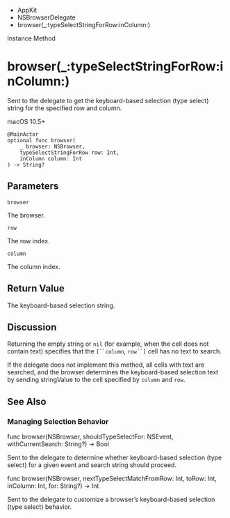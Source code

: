 

- AppKit
- NSBrowserDelegate
-  browser(\_:typeSelectStringForRow:inColumn:) 

Instance Method

# browser(\_:typeSelectStringForRow:inColumn:)

Sent to the delegate to get the keyboard-based selection (type select) string for the specified row and column.

macOS 10.5+

``` source
@MainActor
optional func browser(
    _ browser: NSBrowser,
    typeSelectStringForRow row: Int,
    inColumn column: Int
) -> String?
```

## Parameters 

`browser`  

The browser.

`row`  

The row index.

`column`  

The column index.

## Return Value

The keyboard-based selection string.

## Discussion

Returning the empty string or `nil` (for example, when the cell does not contain text) specifies that the ``` [``column ```, ``` row``] ``` cell has no text to search.

If the delegate does not implement this method, all cells with text are searched, and the browser determines the keyboard-based selection text by sending stringValue to the cell specified by `column` and `row`.

## See Also

### Managing Selection Behavior

func browser(NSBrowser, shouldTypeSelectFor: NSEvent, withCurrentSearch: String?) -> Bool

Sent to the delegate to determine whether keyboard-based selection (type select) for a given event and search string should proceed.

func browser(NSBrowser, nextTypeSelectMatchFromRow: Int, toRow: Int, inColumn: Int, for: String?) -> Int

Sent to the delegate to customize a browser’s keyboard-based selection (type select) behavior.

